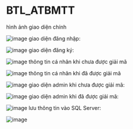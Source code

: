 # BTL_ATBMTT
hình ảnh giao diện chính

![image](https://github.com/user-attachments/assets/e06f4980-9e24-40a6-8c10-3cba9fd3b95e)
giao diện đăng nhập: 

![image](https://github.com/user-attachments/assets/2834384e-d9de-4013-abc3-71d7f5e3d55c)
giao diện đăng ký:

![image](https://github.com/user-attachments/assets/062ed1f3-f6ce-4f45-b75e-1224ce26e065)
thông tin cá nhân khi chưa được giải mã

![image](https://github.com/user-attachments/assets/dad4ece1-7767-4f9b-9b18-6d4aa13d8ba0)
thông tin cá nhân khi đã được giải mã

![image](https://github.com/user-attachments/assets/e124c481-3a2a-4c28-acc9-5f050b3f134f)
giao diện admin khi chưa được giải mã:

![image](https://github.com/user-attachments/assets/ceaafdb0-ab5a-44dc-ba5c-e2912fd1a94c)
giao diện admin khi đã được giải mã:

![image](https://github.com/user-attachments/assets/c9baef65-0010-483d-a8ae-a04e9efb9bd6)
lưu thông tin vào SQL Server:

![image](https://github.com/user-attachments/assets/8089e72a-4d7b-4d4e-b7c0-689b89adfe9f)

